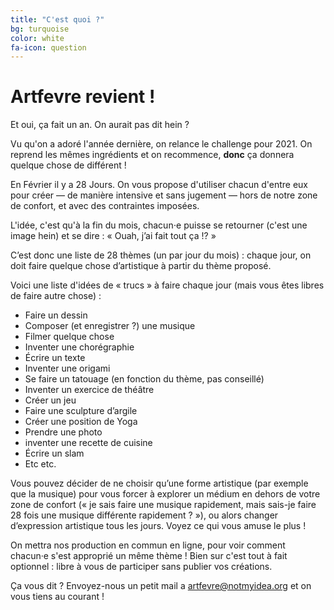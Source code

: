 ```yaml
---
title: "C'est quoi ?"
bg: turquoise
color: white
fa-icon: question
---
```


# Artfevre revient !

Et oui, ça fait un an. On aurait pas dit hein ?

Vu qu'on a adoré l'année dernière, on relance le challenge pour 2021. On reprend les mêmes ingrédients et on recommence, **donc** ça donnera quelque chose de différent !

En Février il y a 28 Jours. On vous propose d'utiliser chacun d'entre eux pour créer — de manière intensive et sans jugement — hors de notre zone de confort, et avec des contraintes imposées.

L'idée, c'est qu'à la fin du mois, chacun⋅e puisse se retourner (c'est une image hein) et se dire : « Ouah, j’ai fait tout ça !? »

C’est donc une liste de 28 thèmes (un par jour du mois) : chaque jour, on doit faire quelque chose d’artistique à partir du thème proposé.

Voici une liste d'idées de « trucs » à faire chaque jour (mais vous êtes libres de faire autre chose) :

- Faire un dessin
- Composer (et enregistrer ?) une musique
- Filmer quelque chose
- Inventer une chorégraphie
- Écrire un texte
- Inventer une origami
- Se faire un tatouage (en fonction du thème, pas conseillé)
- Inventer un exercice de théâtre
- Créer un jeu
- Faire une sculpture d’argile
- Créer une position de Yoga
- Prendre une photo
- inventer une recette de cuisine
- Écrire un slam
- Etc etc.

Vous pouvez décider de ne choisir qu’une forme artistique (par exemple que la musique) pour vous forcer à explorer un médium en dehors de votre zone de confort (« je sais faire une musique rapidement, mais sais-je faire 28 fois une musique différente rapidement ? »), ou alors changer d’expression artistique tous les jours. Voyez ce qui vous amuse le plus !

On mettra nos production en commun en ligne, pour voir comment chacun·e s'est approprié un même thème ! Bien sur c'est tout à fait optionnel : libre à vous de participer sans publier vos créations.

Ça vous dit ? Envoyez-nous un petit mail a [artfevre@notmyidea.org](mailto:artfevre@notmyidea.org) et on vous tiens au courant !